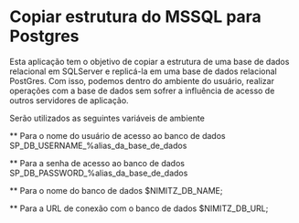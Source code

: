 
# Copiar estrutura do MSSQL para Postgres

Esta aplicação tem o objetivo de copiar a estrutura de uma base de dados relacional em SQLServer e replicá-la em uma base de dados relacional PostGres.
Com isso, podemos dentro do ambiente do usuário, realizar operações com a base de dados sem sofrer a influência de acesso de outros servidores de aplicação.

Serão utilizados as seguintes variáveis de ambiente

** Para o nome do usuário de acesso ao banco de dados
SP_DB_USERNAME_%alias_da_base_de_dados

** Para a senha de acesso ao banco de dados
SP_DB_PASSWORD_%alias_da_base_de_dados

** Para o nome do banco de dados
$NIMITZ_DB_NAME;

** Para a URL de conexão com o banco de dados
$NIMITZ_DB_URL;
